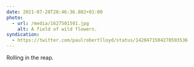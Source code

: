 ```yaml
---
date: 2021-07-28T20:46:36.802+01:00
photo:
  - url: /media/1627501591.jpg
    alt: A field of wild flowers.
syndication:
  - https://twitter.com/paulrobertlloyd/status/1420471504278593536
---
```

Rolling in the reap.
